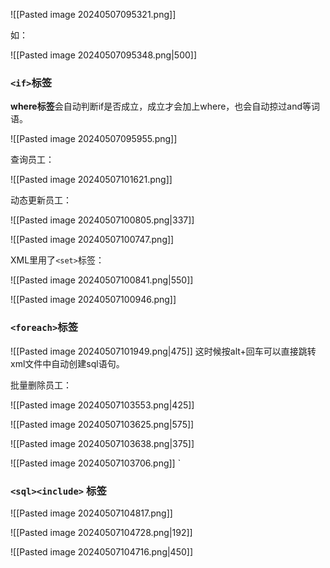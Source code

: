 ![[Pasted image 20240507095321.png]]

如：

![[Pasted image 20240507095348.png|500]]

### `<if>`标签

**where标签**会自动判断if是否成立，成立才会加上where，也会自动掠过and等词语。

![[Pasted image 20240507095955.png]]

查询员工：

![[Pasted image 20240507101621.png]]

动态更新员工：

![[Pasted image 20240507100805.png|337]]

![[Pasted image 20240507100747.png]]

XML里用了`<set>`标签：

![[Pasted image 20240507100841.png|550]]

![[Pasted image 20240507100946.png]]

### `<foreach>`标签

![[Pasted image 20240507101949.png|475]]
这时候按alt+回车可以直接跳转xml文件中自动创建sql语句。

批量删除员工：

![[Pasted image 20240507103553.png|425]]

![[Pasted image 20240507103625.png|575]]

![[Pasted image 20240507103638.png|375]]

![[Pasted image 20240507103706.png]]
`
### `<sql><include>` 标签

![[Pasted image 20240507104817.png]]

![[Pasted image 20240507104728.png|192]]

![[Pasted image 20240507104716.png|450]]